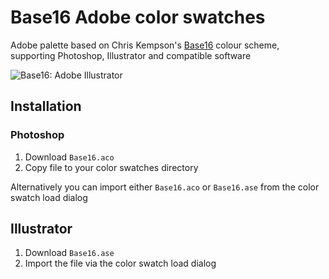 # Base16 Adobe color swatches

Adobe palette based on Chris Kempson's [Base16][1] colour scheme, supporting Photoshop, Illustrator and compatible software

![Base16: Adobe Illustrator](https://raw.github.com/idleberg/base16-adobe-palette/master/images/screenshot-illustrator.png)

## Installation

### Photoshop

1. Download  `Base16.aco`
2. Copy file to your color swatches directory

Alternatively you can import either `Base16.aco` or `Base16.ase` from the color swatch load dialog 

## Illustrator

1. Download `Base16.ase`
2. Import the file via the color swatch load dialog

[1]: https://github.com/chriskempson/base16
